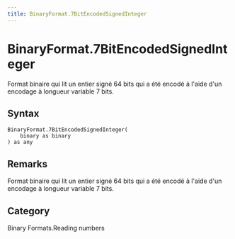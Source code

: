```yaml
---
title: BinaryFormat.7BitEncodedSignedInteger
---
```


# BinaryFormat.7BitEncodedSignedInteger


Format binaire qui lit un entier signé 64 bits qui a été encodé à l&#39;aide d&#39;un encodage à longueur variable 7 bits.


## Syntax

```powerquery
BinaryFormat.7BitEncodedSignedInteger(
    binary as binary
) as any
```


## Remarks

Format binaire qui lit un entier signé 64 bits qui a été encodé à l'aide d'un encodage à longueur variable 7 bits.



## Category
Binary Formats.Reading numbers
